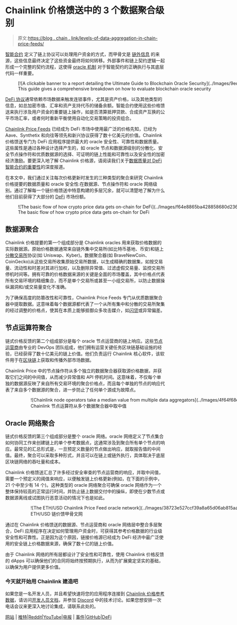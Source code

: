# Chainlink 价格馈送中的 3 个数据聚合级别

> 原文:[https://blog . chain . link/levels-of-data-aggregation-in-chain-price-feeds/](https://blog.chain.link/levels-of-data-aggregation-in-chainlink-price-feeds/)

[智能合约](https://chain.link/education/smart-contracts) 定义了链上协议可以处理用户资金的方式，而甲骨文是 [链外信息](https://blog.chain.link/understanding-how-data-and-apis-power-next-generation-economies/) 的来源，这些信息最终决定了这些资金最终将如何转移。外部事件和链上契约逻辑一起形成一个完整的契约流程，这使得 [oracle 机制](https://chain.link/education/blockchain-oracles) 对于智能契约的正确执行与其底层代码一样重要。

<figure id="attachment_3518" aria-describedby="caption-attachment-3518" style="width: 2501px" class="wp-caption aligncenter">[![A clickable banner to a report detailing the Ultimate Guide to Blockchain Oracle Security](../Images/9ede9173a1fba83a6a8ec756c6b9e3a8.png)](https://chain.link/resources/blockchain-oracle-security)

<figcaption id="caption-attachment-3518" class="wp-caption-text">This guide gives a comprehensive breakdown on how to evaluate blockchain oracle security</figcaption>

</figure>

[DeFi 协议](https://blog.chain.link/analyzing-the-defi-ecosystem-and-the-many-ways-chainlink-can-accelerate-adoption/)通常依赖市场数据来触发连锁事件，尤其是资产价格，以及其他类型的信息，如总加密市值、汇率和资产支持代币的储备余额。智能合约使用这些价格馈送来执行涉及用户资金的重要链上操作，如是否清算抵押贷款、合成资产互换的公平市场汇率，或者何时重新平衡使用自动化交易策略的投资组合。

[Chainlink Price Feeds](https://chain.link/solutions/defi) 已经成为 DeFi 市场中使用最广泛的价格先知，已经为 Aave、Synthetix 和向往等领先和新兴协议获得了数十亿美元的价值。Chainlink 价格馈送专门为 DeFi 应用程序提供最大的 oracle 安全性、可靠性和数据质量。这些属性是通过各种设计选择产生的，如 oracle 节点和数据源级别的分散化、安全节点操作符和优质数据源的选择、可证明的链上性能和可靠性以及安全性的加密经济激励。要更深入地了解 Chainlink 价格源，请阅读我们关于[数据质量对 DeFi 智能合约的重要性](https://blog.chain.link/the-importance-of-data-quality-for-defi/)的深度报道。

在本文中，我们通过关注每次价格更新时发生的三种类型的聚合来研究 Chainlink 价格提要的数据质量和 oracle 安全性:在数据源、节点操作符和 oracle 网络级别。通过了解每一个链价格馈送中特意构建的多层冗余，就可以清楚地了解为什么他们目前获得了大部分的 [DeFi](https://chain.link/education/defi) 市场份额。

<figure id="attachment_4939" aria-describedby="caption-attachment-4939" style="width: 4001px" class="wp-caption aligncenter">![The basic flow of how crypto price data gets on-chain for DeFi](../Images/f64e8865ba428858680d2368af0f9a1e.png)

<figcaption id="caption-attachment-4939" class="wp-caption-text">The basic flow of how crypto price data gets on-chain for DeFi</figcaption>

</figure>

## 数据源聚合

Chainlink 价格提要的第一个组成部分是 Chainlink oracles 用来获取价格数据的实际数据源。原始价格数据通常来自链外集中交易所(如比特币基地、币安)和链上[分散交易所](https://blog.chain.link/dex-decentralized-exchange/)协议(如 Uniswap、Kyber)。数据聚合器(如 BraveNewCoin、CoinGecko)从这些交易所收集原始交易所数据，以生成精确的数据集，如按交易量、流动性和时差对其进行加权，以及删除异常值、过滤虚假交易量、监控交易所停机时间等。拥有可靠的价格数据来源的关键是全面的市场覆盖，其中价格点代表所有交易环境的精细集合，而不是单个交易所或甚至一小组交易所，以防止数据操纵漏洞和/或交易量变化不准确。

为了确保高度的防篡改性和可靠性，Chainlink Price Feeds 专门从优质数据聚合器中提取数据。这意味着每个数据源都代表了一个从所有集中和分散的交易所聚集的经过调整的价格点，使其在本质上能够抵御众多攻击媒介，如[闪贷](https://blog.chain.link/flash-loans-and-the-importance-of-tamper-proof-oracles/)或异常偏差。

## 节点运算符聚合

链式价格反馈的第二个组成部分是每个 oracle 节点运营商的链上响应。这些[节点运营商](https://blog.chain.link/what-is-a-chainlink-node-operator/)由专业的 DevOps 团队组成，他们拥有运营关键任务区块链基础设施的经验，已经获得了数十亿美元的链上价值。他们负责运行 Chainlink 核心软件，该软件用于在[区块链](https://blog.chain.link/what-is-a-blockchain-and-how-can-it-impact-the-world/)上获取和传播外部市场数据。

Chainlink Price 中的节点操作符从多个独立的数据聚合器获取源价格数据，并获取它们之间的中间值，从而减少异常值和 API 停机时间。这意味着，不仅每个单独的数据源反映了来自所有交易环境的聚合价格点，而且每个单独的节点的响应代表了来自多个数据源的聚合，进一步防止了任何单个源成为故障点。

<figure class="kg-card kg-image-card kg-card-hascaption">

<figure id="attachment_703" aria-describedby="caption-attachment-703" style="width: 1164px" class="wp-caption alignnone">![Chainlink node operators take a median value from multiple data aggregators](../Images/4f64f68e44c6df45da53d029b85981df.png)

<figcaption id="caption-attachment-703" class="wp-caption-text">Chainlink 节点运算符从多个数据聚合器中取中值</figcaption>

</figure>

</figure>

## Oracle 网络聚合

链式价格反馈的第三个组成部分是整个 oracle 网络。oracle 网络定义了节点集合如何协同工作来创建链上的单个参考数据点，这通常涉及到聚合所有单个节点的响应。最常见的汇总形式是，一旦预定义数量的节点做出响应，就取报告值的中间值。最终，聚合可以采取多种形式，并且可以在链上或链外执行，具体取决于底层区块链网络的吞吐量和成本。

Chainlink 价格馈送汇总了许多经过安全审查的节点运营商的响应，并取中间值，需要一个预定义的阈值来响应，以便触发链上价格更新(例如，在下面的示例中，21 个中至少有 14 个)。这种类型的 oracle 网络聚合可确保 oracle 网络作为一个整体保持较高的正常运行时间，并防止链上数据交付中的操纵，即使在少数节点或数据源离线或试图执行恶意活动的情况下也是如此。

<figure class="kg-card kg-image-card kg-card-hascaption">

<figure id="attachment_2241" aria-describedby="caption-attachment-2241" style="width: 1723px" class="wp-caption aligncenter">![The ETH/USD Chainlink Price Feed oracle network](../Images/38723e527ccf39a8a65d06ab815aaca6.png)

<figcaption id="caption-attachment-2241" class="wp-caption-text">ETH/USD 链价馈甲骨文网</figcaption>

</figure>

</figure>

通过在 Chainlink 价格馈送的数据源、节点运营商和 oracle 网络层中整合多层聚合，DeFi 应用程序在决定如何管理用户资金时，可获得其参考价格数据的行业级安全性和可靠性。正是因为这个原因，链接价格源已经成为 DeFi 经济中最广泛使用的安全链上价格数据来源，确保了数十亿的链上价值。

由于 Chainlink 网络的所有层都设计了安全性和可靠性，使用 Chainlink 价格反馈的 dApps 可以确保他们的合同将始终按预期执行，从而为扩展奠定坚实的基础，以确保为用户提供更多价值。

### 今天就开始用 Chainlink 建造吧

如果您是一名开发人员，并且希望快速将您的应用程序连接到 [Chainlink 价格参考数据](https://data.chain.link/)，请访问[开发人员文档](https://docs.chain.link/)，并参加 [Discord](https://discordapp.com/invite/aSK4zew) 中的技术讨论。如果您想安排一次电话会议来更深入地讨论集成，请联系此处的。

[网站](https://chain.link/) | [推特](https://twitter.com/chainlink)|[Reddit](https://www.reddit.com/r/Chainlink/)|[YouTube](https://www.youtube.com/channel/UCnjkrlqaWEBSnKZQ71gdyFA)|[电报](https://t.me/chainlinkofficial) | [事件](https://blog.chain.link/tag/events/)|[GitHub](https://github.com/smartcontractkit/chainlink)|[DeFi](https://www.chain.link/solutions/defi)